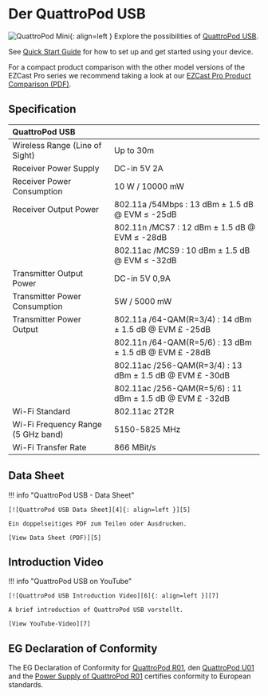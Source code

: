 # Der QuattroPod USB 

![QuattroPod Mini][1]{: align=left } Explore the possibilities of [QuattroPod USB][2]. 

See [Quick Start Guide](quickstart.md) for how to set up and get started using your device.

For a compact product comparison with the other model versions of the EZCast Pro series we recommend taking a look at our [EZCast Pro Product Comparison (PDF)][3].

  [1]: /assets/img/quattropod.usb.png
  [2]: https://www.quattropod.de/usb.php
  [3]: https://download.stueber.de/doc/de/quattropod/quattropod.produktvergleich.de.pdf
  

## Specification

| QuattroPod USB | |
| :---- | :---- |
| Wireless Range (Line of Sight) | Up to 30m |
| Receiver Power Supply | DC-in 5V 2A |
| Receiver Power Consumption | 10 W / 10000 mW |
| Receiver Output Power | 802.11a /54Mbps : 13 dBm ± 1.5 dB @ EVM ≤ -25dB |
|  | 802.11n /MCS7 : 12 dBm ± 1.5 dB @ EVM ≤ -28dB |
|  | 802.11ac /MCS9 : 10 dBm ± 1.5 dB @ EVM ≤ -32dB |
| Transmitter Output Power | DC-in 5V 0,9A |
| Transmitter Power Consumption | 5W / 5000 mW |
| Transmitter Power Output | 802.11a /64-QAM(R=3/4) : 14 dBm ± 1.5 dB @ EVM £ -25dB |
|  | 802.11n /64-QAM(R=5/6) : 13 dBm ± 1.5 dB @ EVM £ -28dB |
|  | 802.11ac /256-QAM(R=3/4) : 13 dBm ± 1.5 dB @ EVM £ -30dB |
|  | 802.11ac /256-QAM(R=5/6) : 11 dBm ± 1.5 dB @ EVM £ -32dB |
| Wi-Fi Standard | 802.11ac 2T2R | 
| Wi-Fi Frequency Range (5 GHz band) |  5150-5825 MHz |
| Wi-Fi Transfer Rate |  866 MBit/s |

## Data Sheet

!!! info "QuattroPod USB - Data Sheet"

    [![QuattroPod USB Data Sheet][4]{: align=left }][5]
	
	Ein doppelseitiges PDF zum Teilen oder Ausdrucken.
	
	[View Data Sheet (PDF)][5]

  [4]: /assets/img/quattropod.usb.brochure.de.png
  [5]: https://download.stueber.de/doc/de/quattropod/quattropod-usb.brochure.de.pdf

## Introduction Video

!!! info "QuattroPod USB on YouTube"

    [![QuattroPod USB Introduction Video][6]{: align=left }][7]
	
	A brief introduction of QuattroPod USB vorstellt.
	
	[View YouTube-Video][7]

  [6]: /assets/img/quattropod.usb.video.png
  [7]: https://youtu.be/VJjlMii2IJw
  
## EG Declaration of Conformity

The EG Declaration of Conformity for [QuattroPod R01][8], den [QuattroPod U01][9] and the [Power Supply of QuattroPod R01][10] certifies conformity to European standards.

[8]: https://download.stueber.de/doc/de/quattropod/CE-Konformitaetserklaerung/CE.Konformitaetserklaerung.QuattroPod.R01.pdf

[9]: https://download.stueber.de/doc/de/quattropod/CE-Konformitaetserklaerung/CE.Konformitaetserklaerung.QuattroPod.U01.pdf

[10]: https://download.stueber.de/doc/de/quattropod/netzteil.konformitaetserklaerung.pdf
